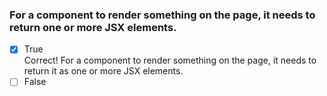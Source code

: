 ### For a component to render something on the page, it needs to return one or more JSX elements.

- [x] True <br>
      Correct! For a component to render something on the page, it needs to return it as one or more JSX elements.
- [ ] False
